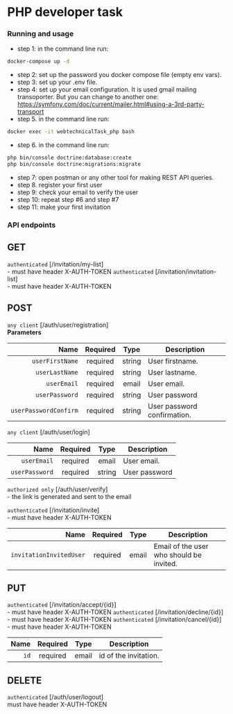 # PHP developer task

### Running and usage
* step 1: in the command line run:
```bash
docker-compose up -d
```
* step 2: set up the password you docker compose file (empty env vars).
* step 3: set up your .env file.
* step 4: set up your email configuration. It is used gmail mailing transoporter. But you can change to another one: https://symfony.com/doc/current/mailer.html#using-a-3rd-party-transport
* step 5. in the command line run:
```bash
docker exec -it webtechnicalTask_php bash
```

* step 6. in the command line run:
```bash
php bin/console doctrine:database:create
php bin/console doctrine:migrations:migrate
```
* step 7: open postman or any other tool for making REST API queries.
* step 8. register your first user
* step 9: check your email to verify the user
* step 10: repeat step #6 and step #7
* step 11: make your first invitation

### API endpoints

## GET
`authenticated` [/invitation/my-list]<br/> - must have header X-AUTH-TOKEN
`authenticated` [/invitation/invitation-list]<br/> - must have header X-AUTH-TOKEN

## POST
`any client` [/auth/user/registration]<br/>
**Parameters**

|                  Name | Required |  Type  | Description                 |
|----------------------:|:--------:|:------:|-----------------------------|
|       `userFirstName` | required | string | User firstname.             |
|        `userLastName` | required | string | User lastname.              |
|           `userEmail` | required | email  | User email.                 |
|        `userPassword` | required | string | User password               |
| `userPasswordConfirm` | required | string | User password confirmation. |

`any client` [/auth/user/login]<br/>

|                  Name | Required |  Type  | Description                 |
|----------------------:|:--------:|:------:|-----------------------------|
|           `userEmail` | required | email  | User email.                 |
|        `userPassword` | required | string | User password               |

`authorized only` [/auth/user/verify]<br/> - the link is generated and sent to the email

`authenticated` [/invitation/invite]<br/> - must have header X-AUTH-TOKEN

|                    Name | Required | Type  | Description                              |
|------------------------:|:--------:|:-----:|------------------------------------------|
| `invitationInvitedUser` | required | email | Email of the user who should be invited. |

## PUT
`authenticated` [/invitation/accept/{id}]<br/> - must have header X-AUTH-TOKEN
`authenticated` [/invitation/decline/{id}]<br/> - must have header X-AUTH-TOKEN
`authenticated` [/invitation/cancel/{id}]<br/> - must have header X-AUTH-TOKEN

| Name | Required | Type  | Description           |
|-----:|:--------:|:-----:|-----------------------|
| `id` | required | email | id of the invitation. |

## DELETE 
`authenticated` [/auth/user/logout]<br/> must have header X-AUTH-TOKEN

